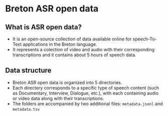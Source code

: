 # Breton ASR open data 
## What is ASR open data?
* It is an open-source collection of data available online for speech-To-Text applications in the Breton language.
* It represents a colection of video and audio with their corresponding transcriptions and it contains about 5 hours of speech data.
## Data structure
* Breton ASR open data is organized into 5 directories.
* Each directory corresponds to a specific type of speech content (such as Documentary, Interview, Dialogue, etc.), with each containing audio or video data along with their transcriptions.
* The folders are accompanied by two additional files: `metadata.jsonl` and `metadata.tsv`
